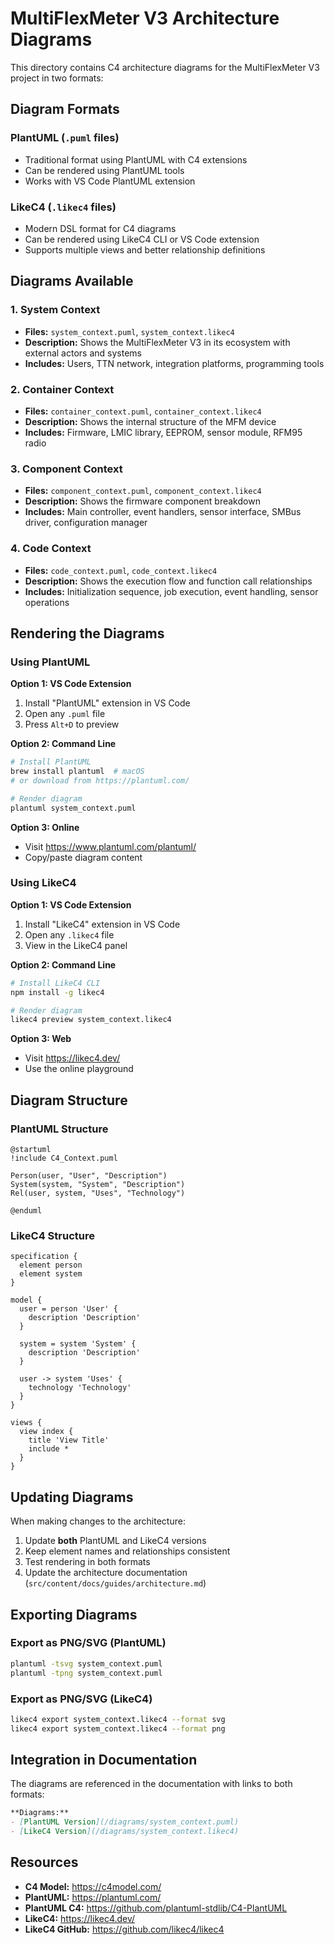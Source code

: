 # MultiFlexMeter V3 Architecture Diagrams

This directory contains C4 architecture diagrams for the MultiFlexMeter V3 project in two formats:

## Diagram Formats

### PlantUML (`.puml` files)
- Traditional format using PlantUML with C4 extensions
- Can be rendered using PlantUML tools
- Works with VS Code PlantUML extension

### LikeC4 (`.likec4` files)
- Modern DSL format for C4 diagrams
- Can be rendered using LikeC4 CLI or VS Code extension
- Supports multiple views and better relationship definitions

## Diagrams Available

### 1. System Context
- **Files:** `system_context.puml`, `system_context.likec4`
- **Description:** Shows the MultiFlexMeter V3 in its ecosystem with external actors and systems
- **Includes:** Users, TTN network, integration platforms, programming tools

### 2. Container Context
- **Files:** `container_context.puml`, `container_context.likec4`
- **Description:** Shows the internal structure of the MFM device
- **Includes:** Firmware, LMIC library, EEPROM, sensor module, RFM95 radio

### 3. Component Context
- **Files:** `component_context.puml`, `component_context.likec4`
- **Description:** Shows the firmware component breakdown
- **Includes:** Main controller, event handlers, sensor interface, SMBus driver, configuration manager

### 4. Code Context
- **Files:** `code_context.puml`, `code_context.likec4`
- **Description:** Shows the execution flow and function call relationships
- **Includes:** Initialization sequence, job execution, event handling, sensor operations

## Rendering the Diagrams

### Using PlantUML

**Option 1: VS Code Extension**
1. Install "PlantUML" extension in VS Code
2. Open any `.puml` file
3. Press `Alt+D` to preview

**Option 2: Command Line**
```bash
# Install PlantUML
brew install plantuml  # macOS
# or download from https://plantuml.com/

# Render diagram
plantuml system_context.puml
```

**Option 3: Online**
- Visit https://www.plantuml.com/plantuml/
- Copy/paste diagram content

### Using LikeC4

**Option 1: VS Code Extension**
1. Install "LikeC4" extension in VS Code
2. Open any `.likec4` file
3. View in the LikeC4 panel

**Option 2: Command Line**
```bash
# Install LikeC4 CLI
npm install -g likec4

# Render diagram
likec4 preview system_context.likec4
```

**Option 3: Web**
- Visit https://likec4.dev/
- Use the online playground

## Diagram Structure

### PlantUML Structure
```plantuml
@startuml
!include C4_Context.puml

Person(user, "User", "Description")
System(system, "System", "Description")
Rel(user, system, "Uses", "Technology")

@enduml
```

### LikeC4 Structure
```likec4
specification {
  element person
  element system
}

model {
  user = person 'User' {
    description 'Description'
  }
  
  system = system 'System' {
    description 'Description'
  }
  
  user -> system 'Uses' {
    technology 'Technology'
  }
}

views {
  view index {
    title 'View Title'
    include *
  }
}
```

## Updating Diagrams

When making changes to the architecture:

1. Update **both** PlantUML and LikeC4 versions
2. Keep element names and relationships consistent
3. Test rendering in both formats
4. Update the architecture documentation (`src/content/docs/guides/architecture.md`)

## Exporting Diagrams

### Export as PNG/SVG (PlantUML)
```bash
plantuml -tsvg system_context.puml
plantuml -tpng system_context.puml
```

### Export as PNG/SVG (LikeC4)
```bash
likec4 export system_context.likec4 --format svg
likec4 export system_context.likec4 --format png
```

## Integration in Documentation

The diagrams are referenced in the documentation with links to both formats:

```markdown
**Diagrams:**
- [PlantUML Version](/diagrams/system_context.puml)
- [LikeC4 Version](/diagrams/system_context.likec4)
```

## Resources

- **C4 Model:** https://c4model.com/
- **PlantUML:** https://plantuml.com/
- **PlantUML C4:** https://github.com/plantuml-stdlib/C4-PlantUML
- **LikeC4:** https://likec4.dev/
- **LikeC4 GitHub:** https://github.com/likec4/likec4
